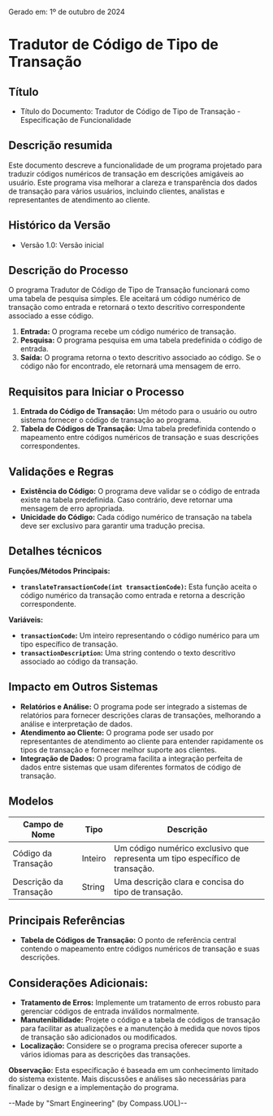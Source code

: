 Gerado em: 1º de outubro de 2024

# Tradutor de Código de Tipo de Transação

## Título

- Título do Documento: Tradutor de Código de Tipo de Transação - Especificação de Funcionalidade

## Descrição resumida

Este documento descreve a funcionalidade de um programa projetado para traduzir códigos numéricos de transação em descrições amigáveis ao usuário. Este programa visa melhorar a clareza e transparência dos dados de transação para vários usuários, incluindo clientes, analistas e representantes de atendimento ao cliente.

## Histórico da Versão

- Versão 1.0: Versão inicial

## Descrição do Processo

O programa Tradutor de Código de Tipo de Transação funcionará como uma tabela de pesquisa simples. Ele aceitará um código numérico de transação como entrada e retornará o texto descritivo correspondente associado a esse código.

1. **Entrada:** O programa recebe um código numérico de transação.
2. **Pesquisa:** O programa pesquisa em uma tabela predefinida o código de entrada.
3. **Saída:** O programa retorna o texto descritivo associado ao código. Se o código não for encontrado, ele retornará uma mensagem de erro.

## Requisitos para Iniciar o Processo

1. **Entrada do Código de Transação:** Um método para o usuário ou outro sistema fornecer o código de transação ao programa.
2. **Tabela de Códigos de Transação:** Uma tabela predefinida contendo o mapeamento entre códigos numéricos de transação e suas descrições correspondentes.

## Validações e Regras

* **Existência do Código:** O programa deve validar se o código de entrada existe na tabela predefinida. Caso contrário, deve retornar uma mensagem de erro apropriada.
* **Unicidade do Código:** Cada código numérico de transação na tabela deve ser exclusivo para garantir uma tradução precisa.

## Detalhes técnicos

**Funções/Métodos Principais:**

* **`translateTransactionCode(int transactionCode)`:** Esta função aceita o código numérico da transação como entrada e retorna a descrição correspondente.

**Variáveis:**

* **`transactionCode`:** Um inteiro representando o código numérico para um tipo específico de transação.
* **`transactionDescription`:** Uma string contendo o texto descritivo associado ao código da transação.

## Impacto em Outros Sistemas

* **Relatórios e Análise:** O programa pode ser integrado a sistemas de relatórios para fornecer descrições claras de transações, melhorando a análise e interpretação de dados.
* **Atendimento ao Cliente:** O programa pode ser usado por representantes de atendimento ao cliente para entender rapidamente os tipos de transação e fornecer melhor suporte aos clientes.
* **Integração de Dados:** O programa facilita a integração perfeita de dados entre sistemas que usam diferentes formatos de código de transação.

## Modelos

| Campo de Nome | Tipo | Descrição |
|---|---|---|
| Código da Transação | Inteiro | Um código numérico exclusivo que representa um tipo específico de transação. |
| Descrição da Transação | String | Uma descrição clara e concisa do tipo de transação. |

## Principais Referências

* **Tabela de Códigos de Transação:** O ponto de referência central contendo o mapeamento entre códigos numéricos de transação e suas descrições.


## Considerações Adicionais:

* **Tratamento de Erros:** Implemente um tratamento de erros robusto para gerenciar códigos de entrada inválidos normalmente.
* **Manutenibilidade:** Projete o código e a tabela de códigos de transação para facilitar as atualizações e a manutenção à medida que novos tipos de transação são adicionados ou modificados.
* **Localização:**  Considere se o programa precisa oferecer suporte a vários idiomas para as descrições das transações.

**Observação:** Esta especificação é baseada em um conhecimento limitado do sistema existente. Mais discussões e análises são necessárias para finalizar o design e a implementação do programa.

--Made by "Smart Engineering" (by Compass.UOL)--